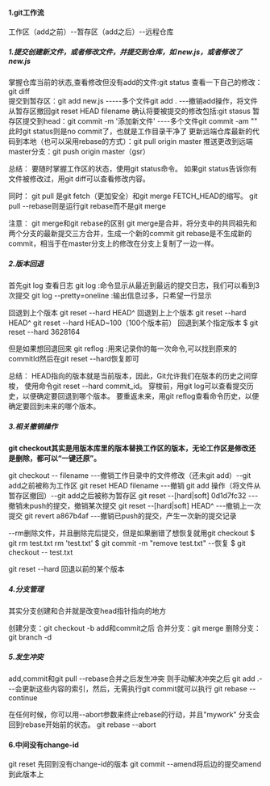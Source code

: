 #### 1.git工作流

工作区（add之前）--暂存区（add之后）--远程仓库

##### 1.提交创建新文件，或者修改文件，并提交到仓库，如 new.js，或者修改了new.js

掌握仓库当前的状态,查看修改但没有add的文件:git status
查看一下自己的修改：git diff       
提交到暂存区：git add new.js       -----多个文件git add . ---撤销add操作，将文件从暂存区撤回git reset HEAD filename
确认将要被提交的修改包括:git stasus
暂存区提交到head：git commit -m '添加新文件'   ----多个文件git commit -am ""
此时git status则是no commit了，也就是工作目录干净了
更新远端仓库最新的代码到本地（也可以采用rebase的方式）：git pull origin master
推送更改到远端master分支：git push origin master（gsr）

总结：
要随时掌握工作区的状态，使用git status命令。
如果git status告诉你有文件被修改过，用git diff可以查看修改内容。

同时：
git pull 是git fetch（更加安全）和git merge FETCH_HEAD的缩写。
git pull --rebase则是运行git rebase而不是git merge

注意：
git merge和git rebase的区别
git merge是合并，将分支中的共同祖先和两个分支的最新提交三方合并，生成一个新的commit
git rebase是不生成新的commit，相当于在master分支上的修改在分支上复制了一边一样。

##### 2.版本回退

首先git log 查看日志
git log :命令显示从最近到最远的提交日志，我们可以看到3次提交
git log --pretty=oneline :输出信息过多，只希望一行显示

回退到上个版本
git reset --hard HEAD^
回退到上上个版本
git reset --hard HEAD^
git reset --hard HEAD~100（100个版本前）
回退到某个指定版本
$ git reset --hard 3628164

但是如果想回退回来
git reflog :用来记录你的每一次命令,可以找到原来的commitId然后在git reset --hard恢复即可

总结：
HEAD指向的版本就是当前版本，因此，Git允许我们在版本的历史之间穿梭，
使用命令git reset --hard commit_id。
穿梭前，用git log可以查看提交历史，以便确定要回退到哪个版本。
要重返未来，用git reflog查看命令历史，以便确定要回到未来的哪个版本。

##### 3.相关撤销操作

**git checkout其实是用版本库里的版本替换工作区的版本，无论工作区是修改还是删除，都可以“一键还原”。**

git checkout  -- filename             ---撤销工作目录中的文件修改（还未git add）--git add之前被称为工作区
git reset HEAD filename               ---撤销 git add 操作（将文件从暂存区撤回）--git add之后被称为暂存区
git reset --[hard|soft] 0d1d7fc32     ---撤销未push的提交，撤销某次提交
git reset --[hard|soft] HEAD^         ---撤销上一次提交
git revert  a867b4af                  ---撤销已push的提交，产生一次新的提交记录

--rm删除文件，并且删除完后提交，但是如果删错了想恢复就用git checkout
$ git rm test.txt
rm 'test.txt'
$ git commit -m "remove test.txt"
--恢复
$ git checkout -- test.txt

git  reset  --hard
回退以前的某个版本

##### 4.分支管理

其实分支创建和合并就是改变head指针指向的地方

创建分支：git checkout -b <name>
add和commit之后
合并分支：git merge <name>
删除分支：git branch -d <name>

##### 5.发生冲突

add,commit和git pull --rebase合并之后发生冲突
则手动解决冲突之后
git add .---会更新这些内容的索引，然后，无需执行git commit就可以执行
git rebase --continue

在任何时候，你可以用--abort参数来终止rebase的行动，并且"mywork" 分支会回到rebase开始前的状态。
git rebase --abort

#### 6.中间没有change-id

git reset 先回到没有change-id的版本
git commit --amend将后边的提交amend到此版本上
